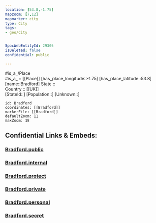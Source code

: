 ```yaml
---
location: [53.8,-1.75] 
mapzoom: [7,12] 
mapmarker: city 
type: City
tags:
- geo/City


SpocWebEntityId: 29305
isDeleted: false
confidential: public

---
```

#is_a_/Place  
#is_a_ :: [[Place]] 
[has_place_longitude::-1.75] 
[has_place_latitude::53.8] 
[name::Bradford] 
State ::  
Country :: [[UK]]  
[StateId::] 
[Population::] 
[Unknown::] 


```leaflet
id: Bradford
coordinates: [[Bradford]] 
markerFile: [[Bradford]] 
defaultZoom: 11 
maxZoom: 18
```


## Confidential Links & Embeds: 

### [Bradford.public](/_public/\Earth\Continent\Europe\Europe~North\UK\England\Regions~England\Yorkshire_and_the_Humber\Yorkshire~West\Bradford,County\cities~BradfordBradford.public.md) 

### [Bradford.internal](/_internal/\Earth\Continent\Europe\Europe~North\UK\England\Regions~England\Yorkshire_and_the_Humber\Yorkshire~West\Bradford,County\cities~BradfordBradford.internal.md) 

### [Bradford.protect](/_protect/\Earth\Continent\Europe\Europe~North\UK\England\Regions~England\Yorkshire_and_the_Humber\Yorkshire~West\Bradford,County\cities~BradfordBradford.protect.md) 

### [Bradford.private](/_private/\Earth\Continent\Europe\Europe~North\UK\England\Regions~England\Yorkshire_and_the_Humber\Yorkshire~West\Bradford,County\cities~BradfordBradford.private.md) 

### [Bradford.personal](/_personal/\Earth\Continent\Europe\Europe~North\UK\England\Regions~England\Yorkshire_and_the_Humber\Yorkshire~West\Bradford,County\cities~BradfordBradford.personal.md) 

### [Bradford.secret](/_secret/\Earth\Continent\Europe\Europe~North\UK\England\Regions~England\Yorkshire_and_the_Humber\Yorkshire~West\Bradford,County\cities~BradfordBradford.secret.md)

